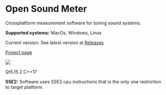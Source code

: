 # Open Sound Meter
Crossplatform measurement software for tuning sound systems.

**Supported systems:** MacOs, Windows, Linux

Current version: See latest version at [Releases](https://github.com/psmokotnin/osm/releases)

[Project page](https://opensoundmeter.com/)

![](/docs/images/screens/v0.1.1.screen.png)

Qt5.15.2 C++17

**SSE2:** Software uses SSE2 cpu instructions that is the only one restriction to target platform.

